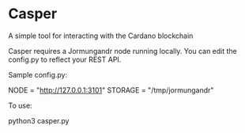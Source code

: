 # Casper
A simple tool for interacting with the Cardano blockchain

Casper requires a Jormungandr node running locally. You can edit the config.py to reflect your REST API.

Sample config.py:

NODE = "http://127.0.0.1:3101"
STORAGE = "/tmp/jormungandr"

To use:

python3 casper.py
